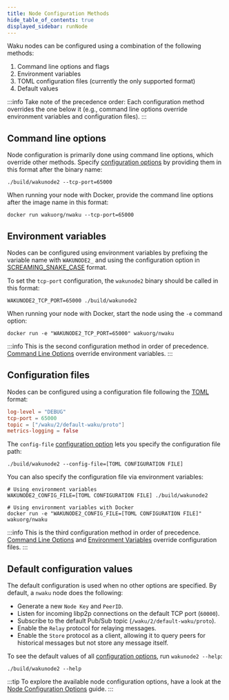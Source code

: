 ```yaml
---
title: Node Configuration Methods
hide_table_of_contents: true
displayed_sidebar: runNode
---
```


Waku nodes can be configured using a combination of the following methods:

1. Command line options and flags
2. Environment variables
3. TOML configuration files (currently the only supported format)
4. Default values

:::info
Take note of the precedence order: Each configuration method overrides the one below it (e.g., command line options override environment variables and configuration files).
:::

## Command line options

Node configuration is primarily done using command line options, which override other methods. Specify [configuration options](/run-node/config-options) by providing them in this format after the binary name:

```shell
./build/wakunode2 --tcp-port=65000
```

When running your node with Docker, provide the command line options after the image name in this format:

```shell
docker run wakuorg/nwaku --tcp-port=65000
```

## Environment variables

Nodes can be configured using environment variables by prefixing the variable name with `WAKUNODE2_` and using the configuration option in [SCREAMING_SNAKE_CASE](https://en.wiktionary.org/wiki/screaming_snake_case) format.

To set the `tcp-port` configuration, the `wakunode2` binary should be called in this format:

```shell
WAKUNODE2_TCP_PORT=65000 ./build/wakunode2
```

When running your node with Docker, start the node using the `-e` command option:

```shell
docker run -e "WAKUNODE2_TCP_PORT=65000" wakuorg/nwaku
```

:::info
This is the second configuration method in order of precedence. [Command Line Options](#command-line-options) override environment variables.
:::

## Configuration files

Nodes can be configured using a configuration file following the [TOML](https://toml.io/en/) format:

```toml title="TOML Config File" showLineNumbers
log-level = "DEBUG"
tcp-port = 65000
topic = ["/waku/2/default-waku/proto"]
metrics-logging = false
```

The `config-file` [configuration option](/run-node/config-options) lets you specify the configuration file path:

```shell
./build/wakunode2 --config-file=[TOML CONFIGURATION FILE]
```

You can also specify the configuration file via environment variables:

```shell
# Using environment variables
WAKUNODE2_CONFIG_FILE=[TOML CONFIGURATION FILE] ./build/wakunode2

# Using environment variables with Docker
docker run -e "WAKUNODE2_CONFIG_FILE=[TOML CONFIGURATION FILE]" wakuorg/nwaku
```

:::info
This is the third configuration method in order of precedence. [Command Line Options](#command-line-options) and [Environment Variables](#environment-variables) override configuration files.
:::

## Default configuration values

The default configuration is used when no other options are specified. By default, a `nwaku` node does the following:

- Generate a new `Node Key` and `PeerID`.
- Listen for incoming libp2p connections on the default TCP port (`60000`).
- Subscribe to the default Pub/Sub topic (`/waku/2/default-waku/proto`).
- Enable the `Relay` protocol for relaying messages.
- Enable the `Store` protocol as a client, allowing it to query peers for historical messages but not store any message itself.

To see the default values of all [configuration options](/run-node/config-options), run `wakunode2 --help`:

```shell
./build/wakunode2 --help
```

:::tip
To explore the available node configuration options, have a look at the [Node Configuration Options](/run-node/config-options) guide.
:::
